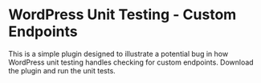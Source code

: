 # WordPress Unit Testing - Custom Endpoints

This is a simple plugin designed to illustrate a potential bug in how WordPress unit testing handles checking for custom endpoints. Download the plugin and run the unit tests.
